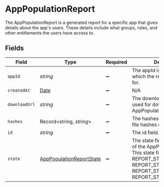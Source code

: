 # AppPopulationReport

 The AppPopulationReport is a generated report for a specific app that gives details about the app's users. These details include what groups, roles, and other entitlements the users have access to.



## Fields

| Field                                                                                                                                                                              | Type                                                                                                                                                                               | Required                                                                                                                                                                           | Description                                                                                                                                                                        |
| ---------------------------------------------------------------------------------------------------------------------------------------------------------------------------------- | ---------------------------------------------------------------------------------------------------------------------------------------------------------------------------------- | ---------------------------------------------------------------------------------------------------------------------------------------------------------------------------------- | ---------------------------------------------------------------------------------------------------------------------------------------------------------------------------------- |
| `appId`                                                                                                                                                                            | *string*                                                                                                                                                                           | :heavy_minus_sign:                                                                                                                                                                 |  The appId is the Id of the app which the report is generated for.<br/>                                                                                                            |
| `createdAt`                                                                                                                                                                        | [Date](https://developer.mozilla.org/en-US/docs/Web/JavaScript/Reference/Global_Objects/Date)                                                                                      | :heavy_minus_sign:                                                                                                                                                                 | N/A                                                                                                                                                                                |
| `downloadUrl`                                                                                                                                                                      | *string*                                                                                                                                                                           | :heavy_minus_sign:                                                                                                                                                                 |  The downloadUrl is the url used for downloading the AppPopulationReport.<br/>                                                                                                     |
| `hashes`                                                                                                                                                                           | Record<string, *string*>                                                                                                                                                           | :heavy_minus_sign:                                                                                                                                                                 |  The hashes field contains the file hashes of the report.<br/>                                                                                                                     |
| `id`                                                                                                                                                                               | *string*                                                                                                                                                                           | :heavy_minus_sign:                                                                                                                                                                 |  The id field.<br/>                                                                                                                                                                |
| `state`                                                                                                                                                                            | [AppPopulationReportState](../../models/shared/apppopulationreportstate.md)                                                                                                        | :heavy_minus_sign:                                                                                                                                                                 |  The state field tracks the state of the AppPopulationReport. This state field can be one of REPORT_STATE_PENDING, REPORT_STATE_UNSPECIFIED, REPORT_STATE_OK, REPORT_STATE_ERROR.<br/> |